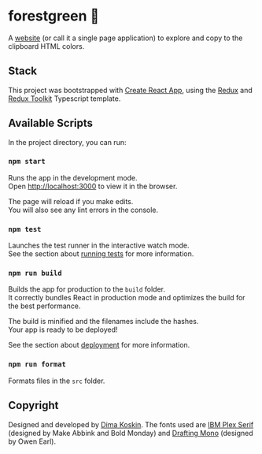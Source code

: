 # forestgreen 🍃

A [website](https://forestgreen.online) (or call it a single page application) to explore and copy to the clipboard HTML colors.

## Stack

This project was bootstrapped with [Create React App](https://github.com/facebook/create-react-app), using the [Redux](https://redux.js.org/) and [Redux Toolkit](https://redux-toolkit.js.org/) Typescript template.

## Available Scripts

In the project directory, you can run:

### `npm start`

Runs the app in the development mode.\
Open [http://localhost:3000](http://localhost:3000) to view it in the browser.

The page will reload if you make edits.\
You will also see any lint errors in the console.

### `npm test`

Launches the test runner in the interactive watch mode.\
See the section about [running tests](https://facebook.github.io/create-react-app/docs/running-tests) for more information.

### `npm run build`

Builds the app for production to the `build` folder.\
It correctly bundles React in production mode and optimizes the build for the best performance.

The build is minified and the filenames include the hashes.\
Your app is ready to be deployed!

See the section about [deployment](https://facebook.github.io/create-react-app/docs/deployment) for more information.

### `npm run format`

Formats files in the `src` folder.

## Copyright

Designed and developed by [Dima Koskin](https://dmkskn.com). The fonts used are [IBM Plex Serif](https://fonts.google.com/specimen/IBM+Plex+Serif) (designed by Make Abbink and Bold Monday) and [Drafting Mono](https://indestructibletype.com/Drafting/) (designed by Owen Earl).